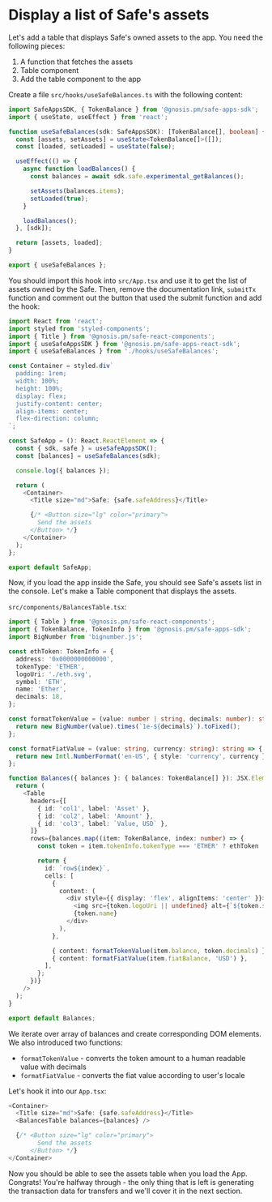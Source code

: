 # Display a list of Safe's assets

Let's add a table that displays Safe's owned assets to the app. You need the following pieces:

1. A function that fetches the assets
2. Table component
3. Add the table component to the app

Create a file `src/hooks/useSafeBalances.ts` with the following content:

```ts
import SafeAppsSDK, { TokenBalance } from '@gnosis.pm/safe-apps-sdk';
import { useState, useEffect } from 'react';

function useSafeBalances(sdk: SafeAppsSDK): [TokenBalance[], boolean] {
  const [assets, setAssets] = useState<TokenBalance[]>([]);
  const [loaded, setLoaded] = useState(false);

  useEffect(() => {
    async function loadBalances() {
      const balances = await sdk.safe.experimental_getBalances();

      setAssets(balances.items);
      setLoaded(true);
    }

    loadBalances();
  }, [sdk]);

  return [assets, loaded];
}

export { useSafeBalances };
```

You should import this hook into `src/App.tsx` and use it to get the list of assets owned by the Safe. Then, remove the documentation link, `submitTx` function and comment out the button that used the submit function and add the hook:

```ts
import React from 'react';
import styled from 'styled-components';
import { Title } from '@gnosis.pm/safe-react-components';
import { useSafeAppsSDK } from '@gnosis.pm/safe-apps-react-sdk';
import { useSafeBalances } from './hooks/useSafeBalances';

const Container = styled.div`
  padding: 1rem;
  width: 100%;
  height: 100%;
  display: flex;
  justify-content: center;
  align-items: center;
  flex-direction: column;
`;

const SafeApp = (): React.ReactElement => {
  const { sdk, safe } = useSafeAppsSDK();
  const [balances] = useSafeBalances(sdk);

  console.log({ balances });

  return (
    <Container>
      <Title size="md">Safe: {safe.safeAddress}</Title>

      {/* <Button size="lg" color="primary">
        Send the assets
      </Button> */}
    </Container>
  );
};

export default SafeApp;
```

Now, if you load the app inside the Safe, you should see Safe's assets list in the console. Let's make a Table component that displays the assets.

`src/components/BalancesTable.tsx`:

```ts
import { Table } from '@gnosis.pm/safe-react-components';
import { TokenBalance, TokenInfo } from '@gnosis.pm/safe-apps-sdk';
import BigNumber from 'bignumber.js';

const ethToken: TokenInfo = {
  address: '0x0000000000000',
  tokenType: 'ETHER',
  logoUri: './eth.svg',
  symbol: 'ETH',
  name: 'Ether',
  decimals: 18,
};

const formatTokenValue = (value: number | string, decimals: number): string => {
  return new BigNumber(value).times(`1e-${decimals}`).toFixed();
};

const formatFiatValue = (value: string, currency: string): string => {
  return new Intl.NumberFormat('en-US', { style: 'currency', currency }).format(parseFloat(value));
};

function Balances({ balances }: { balances: TokenBalance[] }): JSX.Element {
  return (
    <Table
      headers={[
        { id: 'col1', label: 'Asset' },
        { id: 'col2', label: 'Amount' },
        { id: 'col3', label: `Value, USD` },
      ]}
      rows={balances.map((item: TokenBalance, index: number) => {
        const token = item.tokenInfo.tokenType === 'ETHER' ? ethToken : item.tokenInfo;

        return {
          id: `row${index}`,
          cells: [
            {
              content: (
                <div style={{ display: 'flex', alignItems: 'center' }}>
                  <img src={token.logoUri || undefined} alt={`${token.symbol} Logo`} />
                  {token.name}
                </div>
              ),
            },

            { content: formatTokenValue(item.balance, token.decimals) },
            { content: formatFiatValue(item.fiatBalance, 'USD') },
          ],
        };
      })}
    />
  );
}

export default Balances;
```

We iterate over array of balances and create corresponding DOM elements. We also introduced two functions:

- `formatTokenValue` - converts the token amount to a human readable value with decimals
- `formatFiatValue` - converts the fiat value according to user's locale

Let's hook it into our `App.tsx`:

```ts
<Container>
  <Title size="md">Safe: {safe.safeAddress}</Title>
  <BalancesTable balances={balances} />

  {/* <Button size="lg" color="primary">
        Send the assets
      </Button> */}
</Container>
```

Now you should be able to see the assets table when you load the App.
Congrats! You're halfway through - the only thing that is left is generating the transaction data for transfers and we'll cover it in the next section.
